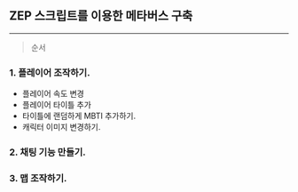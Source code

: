 ## ZEP 스크립트를 이용한 메타버스 구축
---
>순서
### 1. 플레이어 조작하기.
- 플레이어 속도 변경
- 플레이어 타이틀 추가
- 타이틀에 랜덤하게 MBTI 추가하기.
- 캐릭터 이미지 변경하기.

### 2. 채팅 기능 만들기.

### 3. 맵 조작하기.